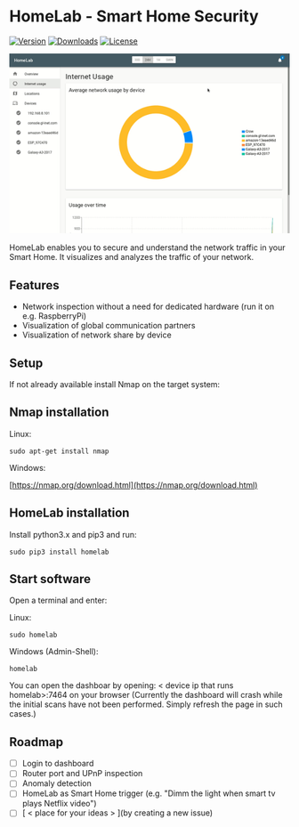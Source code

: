 # HomeLab - Smart Home Security

[![Version](https://img.shields.io/pypi/v/homelab.svg?style=plastic)](http://pypi.python.org/pypi/HomeLab/)
[![Downloads](https://img.shields.io/pypi/dm/homelab.svg?style=plastic)](http://pypi.python.org/pypi/HomeLab/)
[![License](https://img.shields.io/pypi/l/homelab.svg?style=plastic)](http://pypi.python.org/pypi/HomeLab/)

[![HomeLab demo](./img/banner.gif)](http://pypi.python.org/pypi/HomeLab/)

HomeLab enables you to secure and understand the network traffic in your Smart Home.
It visualizes and analyzes the traffic of your network.

## Features
  + Network inspection without a need for dedicated hardware (run it on e.g. RaspberryPi)
  + Visualization of global communication partners
  + Visualization of network share by device

## Setup
If not already available install Nmap on the target system:
## Nmap installation
Linux:
```
sudo apt-get install nmap
```

Windows:

[https://nmap.org/download.html](https://nmap.org/download.html)

## HomeLab installation
Install python3.x and pip3 and run:

```
sudo pip3 install homelab
```

## Start software
Open a terminal and enter:

Linux:
```
sudo homelab
```

Windows (Admin-Shell):
```
homelab
```

You can open the dashboar by opening:
< device ip that runs homelab>:7464 on your browser
(Currently the dashboard will crash while the initial scans have not been performed. Simply refresh the page in such cases.)

## Roadmap
  - [ ] Login to dashboard
  - [ ] Router port and UPnP inspection
  - [ ] Anomaly detection
  - [ ] HomeLab as Smart Home trigger (e.g. "Dimm the light when smart tv plays Netflix video")
  - [ ] [ < place for your ideas > ](by creating a new issue)
